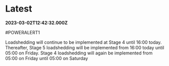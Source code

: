 # Latest

**2023-03-02T12:42:32.000Z**

\#POWERALERT1

Loadshedding will continue to be implemented at Stage 4 until 16:00 today. Thereafter, Stage 5 loadshedding will be implemented from 16:00 today until 05:00 on Friday. Stage 4 loadshedding will again be implemented from 05:00 on Friday until 05:00 on Saturday
